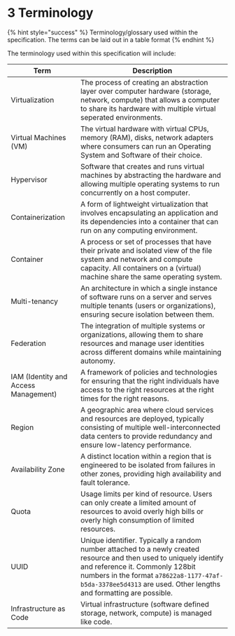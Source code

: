 # 3 Terminology

{% hint style="success" %}
Terminology/glossary used within the specification. The terms can be laid out in a table format
{% endhint %}

The terminology used within this specification will include:

| Term                                 | Description                                                                                                                                                                                                                                                              |
| ------------------------------------ | ------------------------------------------------------------------------------------------------------------------------------------------------------------------------------------------------------------------------------------------------------------------------ |
| Virtualization                       | The process of creating an abstraction layer over computer hardware (storage, network, compute) that allows a computer to share its hardware with multiple virtual seperated environments.                                                                               |
| Virtual Machines (VM)                | The virtual hardware with virtual CPUs, memory (RAM), disks, network adapters where consumers can run an Operating System and Software of their choice.                                                                                                                  |
| Hypervisor                           | Software that creates and runs virtual machines by abstracting the hardware and allowing multiple operating systems to run concurrently on a host computer.                                                                                                              |
| Containerization                     | A form of lightweight virtualization that involves encapsulating an application and its dependencies into a container that can run on any computing environment.                                                                                                         |
| Container                            | A process or set of processes that have their private and isolated view of the file system and network and compute capacity. All containers on a (virtual) machine share the same operating system.                                                                      |
| Multi-tenancy                        | An architecture in which a single instance of software runs on a server and serves multiple tenants (users or organizations), ensuring secure isolation between them.                                                                                                    |
| Federation                           | The integration of multiple systems or organizations, allowing them to share resources and manage user identities across different domains while maintaining autonomy.                                                                                                   |
| IAM (Identity and Access Management) | A framework of policies and technologies for ensuring that the right individuals have access to the right resources at the right times for the right reasons.                                                                                                            |
| Region                               | A geographic area where cloud services and resources are deployed, typically consisting of multiple well-interconnected data centers to provide redundancy and ensure low-latency performance.                                                                           |
| Availability Zone                    | A distinct location within a region that is engineered to be isolated from failures in other zones, providing high availability and fault tolerance.                                                                                                                     |
| Quota                                | Usage limits per kind of resource. Users can only create a limited amount of resources to avoid overly high bills or overly high consumption of limited resources.                                                                                                       |
| UUID                                 | Unique identifier. Typically a random number attached to a newly created resource and then used to uniquely identify and reference it. Commonly 128bit numbers in the format `a78622a8-1177-47af-b5da-3378ee5d4313` are used. Other lengths and formatting are possible. |
| Infrastructure as Code               | Virtual infrastructure (software defined storage, network, compute) is managed like code.                                                                                                                                                                                |
